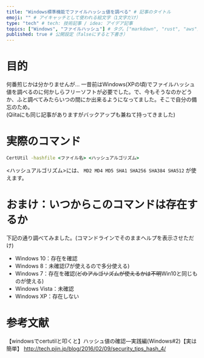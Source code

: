 ```yaml
---
title: "Windows標準機能でファイルハッシュ値を調べる" # 記事のタイトル
emoji: "" # アイキャッチとして使われる絵文字（1文字だけ）
type: "tech" # tech: 技術記事 / idea: アイデア記事
topics: ["Windows", "ファイルハッシュ"] # タグ。["markdown", "rust", "aws"]のように指定する
published: true # 公開設定（falseにすると下書き）
---
```


# 目的
何番煎じかは分かりませんが…
一昔前はWindows(XPの頃)でファイルハッシュ値を調べるのに何かしらフリーソフトが必要でした。で、今もそうなのかどうか、ふと調べてみたらいつの間にか出来るようになってました。そこで自分の備忘のため。  
(Qiitaにも同じ記事がありますがバックアップも兼ねて持ってきました)

# 実際のコマンド
```bat
CertUtil -hashfile <ファイル名> <ハッシュアルゴリズム>
```
<ハッシュアルゴリズム>には、
`MD2 MD4 MD5 SHA1 SHA256 SHA384 SHA512`
が使えます。

# おまけ：いつからこのコマンドは存在するか
下記の通り調べてみました。(コマンドラインでそのままヘルプを表示させただけ)
* Windows 10：存在を確認
* Windows 8：未確認(7が使えるので多分使える)
* Windows 7：存在を確認(~~どのアルゴリズムが使えるかは不明~~Win10と同じものが使える)
* Windows Vista：未確認
* Windows XP：存在しない

# 参考文献
【windowsでcertutilと叩くと】ハッシュ値の確認―実践編(Windows#2)【実は簡単】
http://tech.pjin.jp/blog/2016/02/09/security_tips_hash_4/
